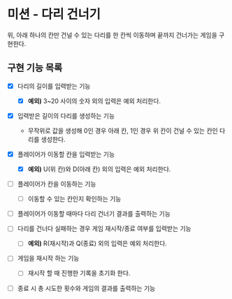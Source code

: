 # 미션 - 다리 건너기
위, 아래 하나의 칸만 건널 수 있는 다리를 한 칸씩 이동하며 끝까지 건너가는 게임을 구현한다.

## 구현 기능 목록

- [X] 다리의 길이를 입력받는 기능
    - [X] **예외)** 3~20 사이의 숫자 외의 입력은 예외 처리한다.

- [X] 입력받은 길이의 다리를 생성하는 기능
    - 무작위로 값을 생성해 0인 경우 아래 칸, 1인 경우 위 칸이 건널 수 있는 칸인 다리를 생성한다.

- [X] 플레이어가 이동할 칸을 입력받는 기능
    - [X] **예외)** U(위 칸)와 D(아래 칸) 외의 입력은 예외 처리한다.

- [ ] 플레이어가 칸을 이동하는 기능
  - [ ] 이동할 수 있는 칸인지 확인하는 기능
  
- [ ] 플레이어가 이동할 때마다 다리 건너기 결과를 출력하는 기능

- [ ] 다리를 건너다 실패하는 경우 게임 재시작/종료 여부를 입력받는 기능
    - [ ] **예외)** R(재시작)과 Q(종료) 외의 입력은 예외 처리한다.

- [ ] 게임을 재시작 하는 기능
    - [ ] 재시작 할 때 진행한 기록을 초기화 한다.

- [ ] 종료 시 총 시도한 횟수와 게임의 결과를 출력하는 기능
